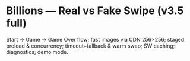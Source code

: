 # Billions — Real vs Fake Swipe (v3.5 full)
Start → Game → Game Over flow; fast images via CDN 256×256; staged preload & concurrency; timeout+fallback & warm swap; SW caching; diagnostics; demo mode.
